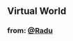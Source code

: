 ## Virtual World

### from: [@Radu](https://youtube.com/playlist?list=PLB0Tybl0UNfZtY5IQl1aNwcoOPJNtnPEO&feature=shared)
